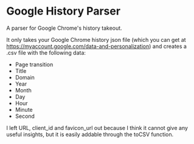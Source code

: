 # Google History Parser
A parser for Google Chrome's history takeout.

It only takes your Google Chrome history json file (which you can get at https://myaccount.google.com/data-and-personalization) and creates a .csv file with the following data:

- Page transition
- Title
- Domain
- Year
- Month
- Day
- Hour
- Minute
- Second

I left URL, client_id and favicon_url out because I think it cannot give any useful insights, but it is easily addable through the toCSV function.